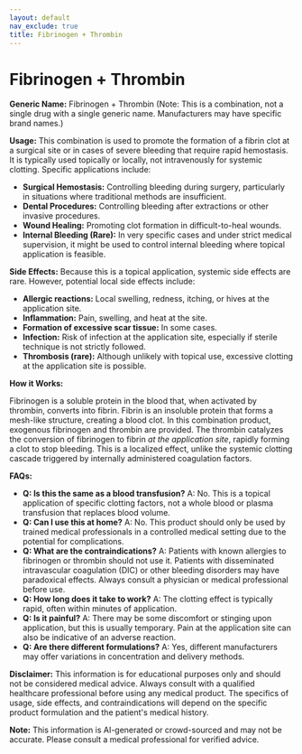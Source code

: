 ```yaml
---
layout: default
nav_exclude: true
title: Fibrinogen + Thrombin
---
```


# Fibrinogen + Thrombin

**Generic Name:** Fibrinogen + Thrombin (Note: This is a combination, not a single drug with a single generic name.  Manufacturers may have specific brand names.)

**Usage:**  This combination is used to promote the formation of a fibrin clot at a surgical site or in cases of severe bleeding that require rapid hemostasis.  It is typically used topically or locally, not intravenously for systemic clotting. Specific applications include:

* **Surgical Hemostasis:**  Controlling bleeding during surgery, particularly in situations where traditional methods are insufficient.
* **Dental Procedures:** Controlling bleeding after extractions or other invasive procedures.
* **Wound Healing:**  Promoting clot formation in difficult-to-heal wounds.
* **Internal Bleeding (Rare):**  In very specific cases and under strict medical supervision, it might be used to control internal bleeding where topical application is feasible.

**Side Effects:**  Because this is a topical application, systemic side effects are rare. However, potential local side effects include:

* **Allergic reactions:**  Local swelling, redness, itching, or hives at the application site.
* **Inflammation:** Pain, swelling, and heat at the site.
* **Formation of excessive scar tissue:** In some cases.
* **Infection:**  Risk of infection at the application site, especially if sterile technique is not strictly followed.
* **Thrombosis (rare):**  Although unlikely with topical use, excessive clotting at the application site is possible.


**How it Works:**

Fibrinogen is a soluble protein in the blood that, when activated by thrombin, converts into fibrin. Fibrin is an insoluble protein that forms a mesh-like structure, creating a blood clot.  In this combination product, exogenous fibrinogen and thrombin are provided.  The thrombin catalyzes the conversion of fibrinogen to fibrin *at the application site*, rapidly forming a clot to stop bleeding.  This is a localized effect, unlike the systemic clotting cascade triggered by internally administered coagulation factors.


**FAQs:**

* **Q: Is this the same as a blood transfusion?** A: No. This is a topical application of specific clotting factors, not a whole blood or plasma transfusion that replaces blood volume.
* **Q: Can I use this at home?** A: No. This product should only be used by trained medical professionals in a controlled medical setting due to the potential for complications.
* **Q: What are the contraindications?** A:  Patients with known allergies to fibrinogen or thrombin should not use it.  Patients with disseminated intravascular coagulation (DIC) or other bleeding disorders may have paradoxical effects.  Always consult a physician or medical professional before use.
* **Q: How long does it take to work?** A: The clotting effect is typically rapid, often within minutes of application.
* **Q: Is it painful?** A: There may be some discomfort or stinging upon application, but this is usually temporary.  Pain at the application site can also be indicative of an adverse reaction.
* **Q: Are there different formulations?** A: Yes, different manufacturers may offer variations in concentration and delivery methods.


**Disclaimer:** This information is for educational purposes only and should not be considered medical advice. Always consult with a qualified healthcare professional before using any medical product.  The specifics of usage, side effects, and contraindications will depend on the specific product formulation and the patient's medical history.


**Note:** This information is AI-generated or crowd-sourced and may not be accurate. Please consult a medical professional for verified advice.